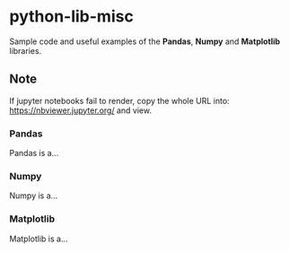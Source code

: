 # python-lib-misc
Sample code and useful examples of the **Pandas**, **Numpy** and **Matplotlib** libraries.

## Note
If jupyter notebooks fail to render, copy the whole URL into: https://nbviewer.jupyter.org/ and view.


### Pandas
Pandas is a...

### Numpy
Numpy is a...

### Matplotlib
Matplotlib is a...
